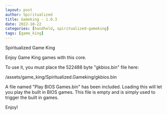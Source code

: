 ```yaml
---
layout: post
author: Spiritualized
title: Gameking - 1.0.3
date: 2022-10-22
categories: [handheld, spiritualized-gameking]
tags: [game_king]
---
```

Spiritualized Game King

Enjoy Game King games with this core. 

To use it, you must place the 522488 byte "gkbios.bin" file here:

/assets/game_king/Spiritualized.Gameking/gkbios.bin

A file named "Play BIOS Games.bin" has been included.  Loading this
will let you play the built in BIOS games.  This file is empty and
is simply used to trigger the built in games.


Enjoy!

